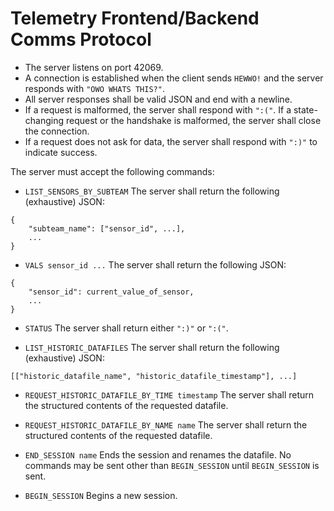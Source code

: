 # Telemetry Frontend/Backend Comms Protocol

- The server listens on port 42069.
- A connection is established when the client sends `HEWWO!` and the server responds with `"OWO WHATS THIS?"`.
- All server responses shall be valid JSON and end with a newline. 
- If a request is malformed, the server shall respond with `":("`. If a state-changing request or the handshake is malformed, the server shall close the connection.
- If a request does not ask for data, the server shall respond with `":)"` to indicate success.


The server must accept the following commands:
- `LIST_SENSORS_BY_SUBTEAM` 
The server shall return the following (exhaustive) JSON:
```
{
    "subteam_name": ["sensor_id", ...],
    ...
}
```

- `VALS sensor_id ...`
The server shall return the following JSON:
```
{
    "sensor_id": current_value_of_sensor,
    ...
}
```

- `STATUS`
The server shall return either `":)"` or `":("`.

- `LIST_HISTORIC_DATAFILES`
The server shall return the following (exhaustive) JSON:
```
[["historic_datafile_name", "historic_datafile_timestamp"], ...]
```

- `REQUEST_HISTORIC_DATAFILE_BY_TIME timestamp`
The server shall return the structured contents of the requested datafile.

- `REQUEST_HISTORIC_DATAFILE_BY_NAME name`
The server shall return the structured contents of the requested datafile.

- `END_SESSION name`
Ends the session and renames the datafile. No commands may be sent other than `BEGIN_SESSION` until `BEGIN_SESSION` is sent.

- `BEGIN_SESSION`
Begins a new session.
